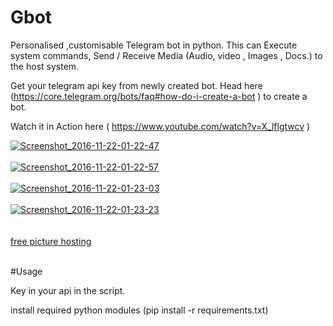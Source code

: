 # Gbot

Personalised ,customisable Telegram bot in python.
This can Execute system commands, Send / Receive Media (Audio, video , Images , Docs.) to the host system.

Get your telegram api key from newly created bot. Head here (https://core.telegram.org/bots/faq#how-do-i-create-a-bot ) to create a bot.

Watch it in Action here  ( https://www.youtube.com/watch?v=X_lflgtwcv )

<a href='https://postimg.org/image/689c0qyb5/' target='_blank'><img src='https://s16.postimg.org/krgh25rg5/Screenshot_2016_11_22_01_22_47.png' border='0' alt="Screenshot_2016-11-22-01-22-47"/></a><br/><br/>
<a href='https://postimg.org/image/na262ud69/' target='_blank'><img src='https://s16.postimg.org/na262ud6d/Screenshot_2016_11_22_01_22_57.png' border='0' alt="Screenshot_2016-11-22-01-22-57"/></a><br/><br/>
<a href='https://postimg.org/image/468umi0c1/' target='_blank'><img src='https://s16.postimg.org/m91xdpw6t/Screenshot_2016_11_22_01_23_03.png' border='0' alt="Screenshot_2016-11-22-01-23-03"/></a><br/><br/>
<a href='https://postimg.org/image/d2jmqfqy9/' target='_blank'><img src='https://s16.postimg.org/wkea6dnw5/Screenshot_2016_11_22_01_23_23.png' border='0' alt="Screenshot_2016-11-22-01-23-23"/></a><br/><br/>
<br /><a target='_blank' href='https://postimage.org/'>free picture hosting</a><br /><br />

#Usage

Key in your api in the script.

install required python modules
(pip install -r requirements.txt)

